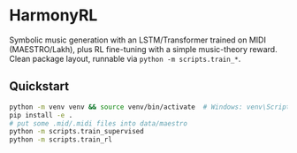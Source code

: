 # HarmonyRL

Symbolic music generation with an LSTM/Transformer trained on MIDI (MAESTRO/Lakh), plus RL fine-tuning
with a simple music-theory reward. Clean package layout, runnable via `python -m scripts.train_*`.

## Quickstart
```bash
python -m venv venv && source venv/bin/activate  # Windows: venv\Scripts\activate
pip install -e .
# put some .mid/.midi files into data/maestro
python -m scripts.train_supervised
python -m scripts.train_rl